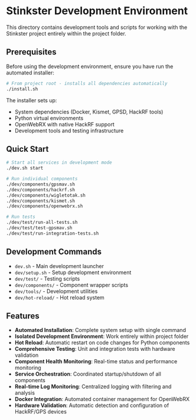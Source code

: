 # Stinkster Development Environment

This directory contains development tools and scripts for working with the Stinkster project
entirely within the project folder.

## Prerequisites

Before using the development environment, ensure you have run the automated installer:

```bash
# From project root - installs all dependencies automatically
./install.sh
```

The installer sets up:

- System dependencies (Docker, Kismet, GPSD, HackRF tools)
- Python virtual environments
- OpenWebRX with native HackRF support
- Development tools and testing infrastructure

## Quick Start

```bash
# Start all services in development mode
./dev.sh start

# Run individual components
./dev/components/gpsmav.sh
./dev/components/hackrf.sh
./dev/components/wigletotak.sh
./dev/components/kismet.sh
./dev/components/openwebrx.sh

# Run tests
./dev/test/run-all-tests.sh
./dev/test/test-gpsmav.sh
./dev/test/run-integration-tests.sh
```

## Development Commands

- `dev.sh` - Main development launcher
- `dev/setup.sh` - Setup development environment
- `dev/test/` - Testing scripts
- `dev/components/` - Component wrapper scripts
- `dev/tools/` - Development utilities
- `dev/hot-reload/` - Hot reload system

## Features

- **Automated Installation**: Complete system setup with single command
- **Isolated Development Environment**: Work entirely within project folder
- **Hot Reload**: Automatic restart on code changes for Python components
- **Comprehensive Testing**: Unit and integration tests with hardware validation
- **Component Health Monitoring**: Real-time status and performance monitoring
- **Service Orchestration**: Coordinated startup/shutdown of all components
- **Real-time Log Monitoring**: Centralized logging with filtering and analysis
- **Docker Integration**: Automated container management for OpenWebRX
- **Hardware Validation**: Automatic detection and configuration of HackRF/GPS devices

